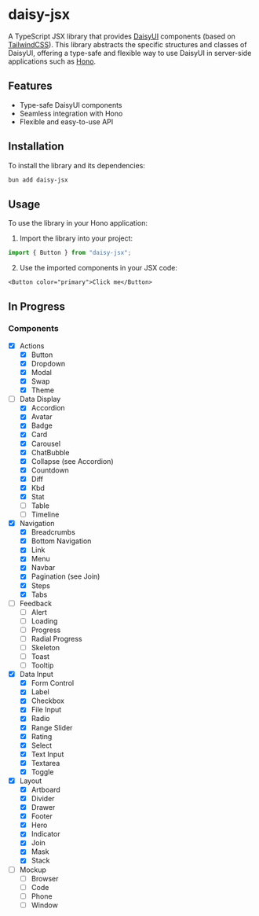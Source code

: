 # daisy-jsx

A TypeScript JSX library that provides [DaisyUI](https://daisyui.com/) components (based on [TailwindCSS](https://tailwindcss.com/)). This library abstracts the specific structures and classes of DaisyUI, offering a type-safe and flexible way to use DaisyUI in server-side applications such as [Hono](https://hono.dev/).

## Features

- Type-safe DaisyUI components
- Seamless integration with Hono
- Flexible and easy-to-use API

## Installation

To install the library and its dependencies:

```bash
bun add daisy-jsx
```

## Usage

To use the library in your Hono application:

1. Import the library into your project:

```ts
import { Button } from "daisy-jsx";
```

2. Use the imported components in your JSX code:

```tsx
<Button color="primary">Click me</Button>
```

## In Progress

### Components

- [x] Actions
  - [x] Button
  - [x] Dropdown
  - [x] Modal
  - [x] Swap
  - [x] Theme
- [ ] Data Display
  - [x] Accordion
  - [x] Avatar
  - [x] Badge
  - [x] Card
  - [x] Carousel
  - [x] ChatBubble
  - [x] Collapse (see Accordion)
  - [x] Countdown
  - [x] Diff
  - [x] Kbd
  - [x] Stat
  - [ ] Table
  - [ ] Timeline
- [x] Navigation
  - [x] Breadcrumbs
  - [x] Bottom Navigation
  - [x] Link
  - [x] Menu
  - [x] Navbar
  - [x] Pagination (see Join)
  - [x] Steps
  - [x] Tabs
- [ ] Feedback
  - [ ] Alert
  - [ ] Loading
  - [ ] Progress
  - [ ] Radial Progress
  - [ ] Skeleton
  - [ ] Toast
  - [ ] Tooltip
- [x] Data Input
  - [x] Form Control
  - [x] Label
  - [x] Checkbox
  - [x] File Input
  - [x] Radio
  - [x] Range Slider
  - [x] Rating
  - [x] Select
  - [x] Text Input
  - [x] Textarea
  - [x] Toggle
- [x] Layout
  - [x] Artboard
  - [x] Divider
  - [x] Drawer
  - [x] Footer
  - [x] Hero
  - [x] Indicator
  - [x] Join
  - [x] Mask
  - [x] Stack
- [ ] Mockup
  - [ ] Browser
  - [ ] Code
  - [ ] Phone
  - [ ] Window
